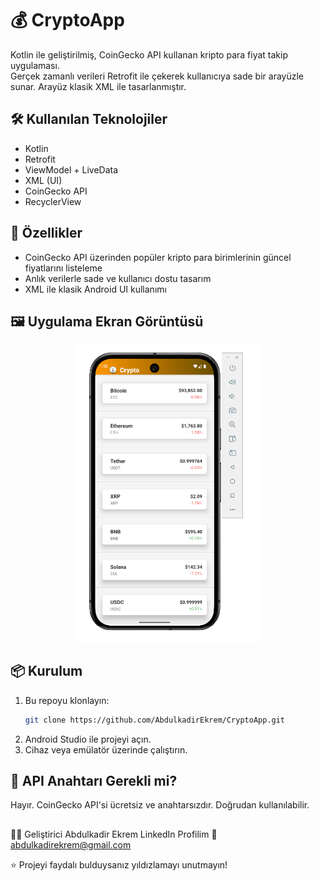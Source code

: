 # 💰 CryptoApp

Kotlin ile geliştirilmiş, CoinGecko API kullanan kripto para fiyat takip uygulaması.  
Gerçek zamanlı verileri Retrofit ile çekerek kullanıcıya sade bir arayüzle sunar. Arayüz klasik XML ile tasarlanmıştır.

## 🛠️ Kullanılan Teknolojiler

- Kotlin
- Retrofit
- ViewModel + LiveData
- XML (UI)
- CoinGecko API
- RecyclerView

## 📱 Özellikler

- CoinGecko API üzerinden popüler kripto para birimlerinin güncel fiyatlarını listeleme
- Anlık verilerle sade ve kullanıcı dostu tasarım
- XML ile klasik Android UI kullanımı

## 🖼️ Uygulama Ekran Görüntüsü

<p align="center">
  <img src="https://raw.githubusercontent.com/AbdulkadirEkrem/CryptoApp/master/CryptoAppMain.PNG" alt="CryptoApp Main Screen" width="300" />
</p>

## 📦 Kurulum

1. Bu repoyu klonlayın:
   ```bash
   git clone https://github.com/AbdulkadirEkrem/CryptoApp.git
2. Android Studio ile projeyi açın.
3. Cihaz veya emülatör üzerinde çalıştırın.

## 🔑 API Anahtarı Gerekli mi?

Hayır. CoinGecko API'si ücretsiz ve anahtarsızdır. Doğrudan kullanılabilir.

##
👨‍💻 Geliştirici
Abdulkadir Ekrem
LinkedIn Profilim
📧 abdulkadirekrem@gmail.com

⭐ Projeyi faydalı bulduysanız yıldızlamayı unutmayın!
##
